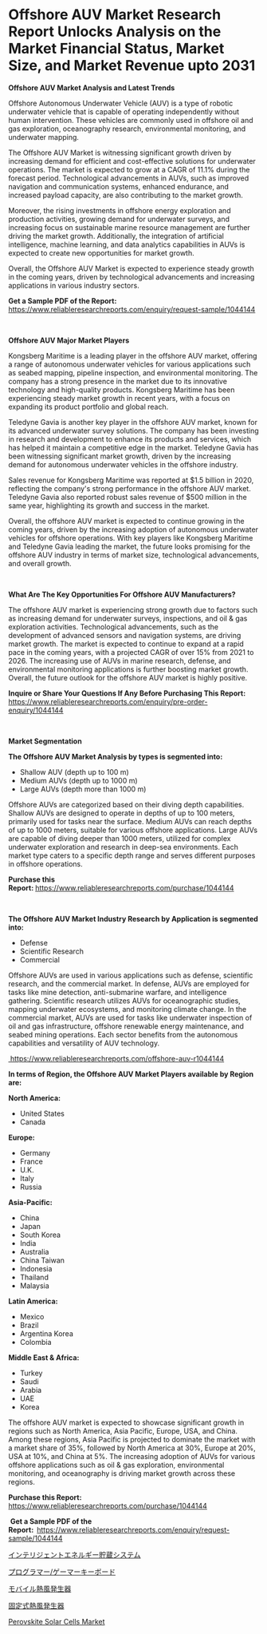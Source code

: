 <p><h1>Offshore AUV Market Research Report Unlocks Analysis on the Market Financial Status, Market Size, and Market Revenue upto 2031</h1></p><p><strong>Offshore AUV Market Analysis and Latest Trends</strong></p>
<p><p>Offshore Autonomous Underwater Vehicle (AUV) is a type of robotic underwater vehicle that is capable of operating independently without human intervention. These vehicles are commonly used in offshore oil and gas exploration, oceanography research, environmental monitoring, and underwater mapping.</p><p>The Offshore AUV Market is witnessing significant growth driven by increasing demand for efficient and cost-effective solutions for underwater operations. The market is expected to grow at a CAGR of 11.1% during the forecast period. Technological advancements in AUVs, such as improved navigation and communication systems, enhanced endurance, and increased payload capacity, are also contributing to the market growth.</p><p>Moreover, the rising investments in offshore energy exploration and production activities, growing demand for underwater surveys, and increasing focus on sustainable marine resource management are further driving the market growth. Additionally, the integration of artificial intelligence, machine learning, and data analytics capabilities in AUVs is expected to create new opportunities for market growth.</p><p>Overall, the Offshore AUV Market is expected to experience steady growth in the coming years, driven by technological advancements and increasing applications in various industry sectors.</p></p>
<p><strong>Get a Sample PDF of the Report:&nbsp;</strong> <a href="https://www.reliableresearchreports.com/enquiry/request-sample/1044144">https://www.reliableresearchreports.com/enquiry/request-sample/1044144</a></p>
<p>&nbsp;</p>
<p><strong>Offshore AUV Major Market Players</strong></p>
<p><p>Kongsberg Maritime is a leading player in the offshore AUV market, offering a range of autonomous underwater vehicles for various applications such as seabed mapping, pipeline inspection, and environmental monitoring. The company has a strong presence in the market due to its innovative technology and high-quality products. Kongsberg Maritime has been experiencing steady market growth in recent years, with a focus on expanding its product portfolio and global reach.</p><p>Teledyne Gavia is another key player in the offshore AUV market, known for its advanced underwater survey solutions. The company has been investing in research and development to enhance its products and services, which has helped it maintain a competitive edge in the market. Teledyne Gavia has been witnessing significant market growth, driven by the increasing demand for autonomous underwater vehicles in the offshore industry.</p><p>Sales revenue for Kongsberg Maritime was reported at $1.5 billion in 2020, reflecting the company's strong performance in the offshore AUV market. Teledyne Gavia also reported robust sales revenue of $500 million in the same year, highlighting its growth and success in the market.</p><p>Overall, the offshore AUV market is expected to continue growing in the coming years, driven by the increasing adoption of autonomous underwater vehicles for offshore operations. With key players like Kongsberg Maritime and Teledyne Gavia leading the market, the future looks promising for the offshore AUV industry in terms of market size, technological advancements, and overall growth.</p></p>
<p>&nbsp;</p>
<p><strong>What Are The Key Opportunities For Offshore AUV Manufacturers?</strong></p>
<p><p>The offshore AUV market is experiencing strong growth due to factors such as increasing demand for underwater surveys, inspections, and oil & gas exploration activities. Technological advancements, such as the development of advanced sensors and navigation systems, are driving market growth. The market is expected to continue to expand at a rapid pace in the coming years, with a projected CAGR of over 15% from 2021 to 2026. The increasing use of AUVs in marine research, defense, and environmental monitoring applications is further boosting market growth. Overall, the future outlook for the offshore AUV market is highly positive.</p></p>
<p><strong>Inquire or Share Your Questions If Any Before Purchasing This Report:</strong> <a href="https://www.reliableresearchreports.com/enquiry/pre-order-enquiry/1044144">https://www.reliableresearchreports.com/enquiry/pre-order-enquiry/1044144</a></p>
<p>&nbsp;</p>
<p><strong>Market Segmentation</strong></p>
<p><strong>The Offshore AUV Market Analysis by types is segmented into:</strong></p>
<p><ul><li>Shallow AUV (depth up to 100 m)</li><li>Medium AUVs (depth up to 1000 m)</li><li>Large AUVs (depth more than 1000 m)</li></ul></p>
<p><p>Offshore AUVs are categorized based on their diving depth capabilities. Shallow AUVs are designed to operate in depths of up to 100 meters, primarily used for tasks near the surface. Medium AUVs can reach depths of up to 1000 meters, suitable for various offshore applications. Large AUVs are capable of diving deeper than 1000 meters, utilized for complex underwater exploration and research in deep-sea environments. Each market type caters to a specific depth range and serves different purposes in offshore operations.</p></p>
<p><strong>Purchase this Report:&nbsp;</strong><a href="https://www.reliableresearchreports.com/purchase/1044144">https://www.reliableresearchreports.com/purchase/1044144</a></p>
<p>&nbsp;</p>
<p><strong>The Offshore AUV Market Industry Research by Application is segmented into:</strong></p>
<p><ul><li>Defense</li><li>Scientific Research</li><li>Commercial</li></ul></p>
<p><p>Offshore AUVs are used in various applications such as defense, scientific research, and the commercial market. In defense, AUVs are employed for tasks like mine detection, anti-submarine warfare, and intelligence gathering. Scientific research utilizes AUVs for oceanographic studies, mapping underwater ecosystems, and monitoring climate change. In the commercial market, AUVs are used for tasks like underwater inspection of oil and gas infrastructure, offshore renewable energy maintenance, and seabed mining operations. Each sector benefits from the autonomous capabilities and versatility of AUV technology.</p></p>
<p><a href="https://www.reliableresearchreports.com/offshore-auv-r1044144">&nbsp;https://www.reliableresearchreports.com/offshore-auv-r1044144</a></p>
<p><strong>In terms of Region, the Offshore AUV Market Players available by Region are:</strong></p>
<p>
    <p> <strong> North America: </strong>
        <ul>
            <li>United States</li>
            <li>Canada</li>
        </ul>
        </p> 
    <p> <strong> Europe: </strong>
        <ul>
            <li>Germany</li>
            <li>France</li>
            <li>U.K.</li>
            <li>Italy</li>
            <li>Russia</li>
        </ul>
        </p> 
    <p> <strong> Asia-Pacific: </strong>
        <ul>
            <li>China</li>
            <li>Japan</li>
            <li>South Korea</li>
            <li>India</li>
            <li>Australia</li>
            <li>China Taiwan</li>
            <li>Indonesia</li>
            <li>Thailand</li>
            <li>Malaysia</li>
        </ul>
        </p> 
    <p> <strong> Latin America: </strong>
        <ul>
            <li>Mexico</li>
            <li>Brazil</li>
            <li>Argentina Korea</li>
            <li>Colombia</li>
        </ul>
        </p> 
    <p> <strong> Middle East & Africa: </strong>
        <ul>
            <li>Turkey</li>
            <li>Saudi</li>
            <li>Arabia</li>
            <li>UAE</li>
            <li>Korea</li>
        </ul>
    </p>
    </p>
<p><p>The offshore AUV market is expected to showcase significant growth in regions such as North America, Asia Pacific, Europe, USA, and China. Among these regions, Asia Pacific is projected to dominate the market with a market share of 35%, followed by North America at 30%, Europe at 20%, USA at 10%, and China at 5%. The increasing adoption of AUVs for various offshore applications such as oil & gas exploration, environmental monitoring, and oceanography is driving market growth across these regions.</p></p>
<p><strong>Purchase this Report: </strong><a href="https://www.reliableresearchreports.com/purchase/1044144">https://www.reliableresearchreports.com/purchase/1044144</a></p>
<p>&nbsp;<strong>Get a Sample PDF of the Report:&nbsp;&nbsp;</strong><a href="https://www.reliableresearchreports.com/enquiry/request-sample/1044144">https://www.reliableresearchreports.com/enquiry/request-sample/1044144</a></p>
<p><strong></strong></p>
<p><p><a href="https://medium.com/@alejandroramirez23k/%E3%82%A4%E3%83%B3%E3%83%86%E3%83%AA%E3%82%B8%E3%82%A7%E3%83%B3%E3%83%88%E3%82%A8%E3%83%8D%E3%83%AB%E3%82%AE%E3%83%BC%E8%93%84%E7%A9%8D%E3%82%B7%E3%82%B9%E3%83%86%E3%83%A0%E5%B8%82%E5%A0%B4%E8%AA%BF%E6%9F%BB%E3%83%AC%E3%83%9D%E3%83%BC%E3%83%88%E3%81%AB%E3%81%AF-2024%E5%B9%B4%E3%81%8B%E3%82%892031%E5%B9%B4%E3%81%BE%E3%81%A7%E3%81%AE9-cagr%E4%BA%88%E6%B8%AC%E3%81%AB%E3%81%8A%E3%81%91%E3%82%8B%E5%B8%82%E5%A0%B4%E8%A6%8F%E6%A8%A1-%E3%82%B7%E3%82%A7%E3%82%A2-%E6%88%90%E9%95%B7%E7%8E%87%E3%81%AB%E9%96%A2%E3%81%99%E3%82%8B%E5%88%86%E6%9E%90%E3%81%8C%E5%90%AB%E3%81%BE%E3%82%8C%E3%81%A6%E3%81%84%E3%81%BE%E3%81%99-b14d46e6b3d3">インテリジェントエネルギー貯蔵システム</a></p><p><a href="https://medium.com/@diegoskiles2023/2024%E5%B9%B4%E3%81%8B%E3%82%892031%E5%B9%B4%E3%81%BE%E3%81%A7%E3%81%AE%E3%83%97%E3%83%AD%E3%82%B0%E3%83%A9%E3%83%9E%E3%83%BC-%E3%82%B2%E3%83%BC%E3%83%9E%E3%83%BC%E3%82%AD%E3%83%BC%E3%83%9C%E3%83%BC%E3%83%89%E5%B8%82%E5%A0%B4%E3%81%AE%E6%88%90%E9%95%B7%E8%A6%8B%E9%80%9A%E3%81%97%E3%81%AF-%E5%B8%82%E5%A0%B4%E3%81%AE%E3%83%88%E3%83%AC%E3%83%B3%E3%83%89%E5%88%86%E6%9E%90%E3%81%AB%E3%82%88%E3%81%A3%E3%81%A66-%E3%81%AE%E5%B9%B4%E9%96%93%E6%88%90%E9%95%B7%E7%8E%87-cagr-%E3%81%A7%E4%BA%88%E6%B8%AC%E3%81%95%E3%82%8C%E3%81%A6%E3%81%84%E3%81%BE%E3%81%99-%E3%81%93%E3%82%8C%E3%81%AB%E3%81%AF-%E3%82%A2%E3%83%97%E3%83%AA%E3%82%B1%E3%83%BC%E3%82%B7%E3%83%A7%E3%83%B3-%E5%9C%B0%E5%9F%9F%E3%81%AE%E8%A6%8B%E9%80%9A%E3%81%97-%E5%8F%8E-aa0667d46bbd">プログラマー/ゲーマーキーボード</a></p><p><a href="https://github.com/ycmtqqhvk3273/Market-Research-Report-List-2/blob/main/7893495152176.md">モバイル熱風発生器</a></p><p><a href="https://github.com/mathieurico66/Market-Research-Report-List-2/blob/main/5418886152177.md">固定式熱風発生器</a></p><p><a href="https://github.com/kufem1/Market-Research-Report-List-3/blob/main/perovskite-solar-cells-market.md">Perovskite Solar Cells Market</a></p></p>